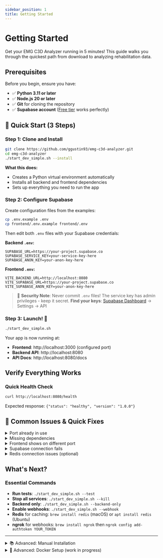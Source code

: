 ```yaml
---
sidebar_position: 1
title: Getting Started
---
```


# Getting Started

Get your EMG C3D Analyzer running in 5 minutes! This guide walks you through the quickest path from download to analyzing rehabilitation data.

## Prerequisites

Before you begin, ensure you have:

- ✅ **Python 3.11 or later**
- ✅ **Node.js 20 or later**  
- ✅ **Git** for cloning the repository
- ✅ **Supabase account** ([Free tier](https://supabase.com) works perfectly)

## 🚀 Quick Start (3 Steps)

### Step 1: Clone and Install

```bash
git clone https://github.com/ggustin93/emg-c3d-analyzer.git
cd emg-c3d-analyzer
./start_dev_simple.sh --install
```

**What this does:**
- Creates a Python virtual environment automatically
- Installs all backend and frontend dependencies
- Sets up everything you need to run the app

### Step 2: Configure Supabase

Create configuration files from the examples:

```bash
cp .env.example .env
cp frontend/.env.example frontend/.env
```

Then edit both `.env` files with your Supabase credentials:

**Backend `.env`:**
```env
SUPABASE_URL=https://your-project.supabase.co
SUPABASE_SERVICE_KEY=your-service-key-here
SUPABASE_ANON_KEY=your-anon-key-here
```

**Frontend `.env`:**
```env
VITE_BACKEND_URL=http://localhost:8080
VITE_SUPABASE_URL=https://your-project.supabase.co
VITE_SUPABASE_ANON_KEY=your-anon-key-here
```

> 🔐 **Security Note**: Never commit `.env` files! The service key has admin privileges - keep it secret.
 **Find your keys**: [Supabase Dashboard](https://supabase.com/dashboard) → Settings → API

### Step 3: Launch! 🚀

```bash
./start_dev_simple.sh
```

Your app is now running at:
-  **Frontend**: http://localhost:3000 (configured port)
-  **Backend API**: http://localhost:8080
-  **API Docs**: http://localhost:8080/docs

## Verify Everything Works

### Quick Health Check
```bash
curl http://localhost:8080/health
```
Expected response: `{"status": "healthy", "version": "1.0.0"}`

## 🔧 Common Issues & Quick Fixes

<details>
<summary>Port already in use</summary>

If you see "Address already in use" errors:

```bash
# Kill services on the ports
./start_dev_simple.sh --kill

# Or manually find and stop the process:
lsof -i :8080  # or :3000 for frontend
kill -9 <PID>
```
</details>

<details>
<summary>Missing dependencies</summary>

If the app won't start due to missing packages:

```bash
# Re-run with install flag
./start_dev_simple.sh --install
```
</details>

<details>
<summary>Frontend shows on different port</summary>

The frontend is configured to run on port 3000. If that port is busy, Vite will automatically try 3001, 3002, etc. Check your terminal output for the actual URL.
</details>

<details>
<summary>Supabase connection fails</summary>

1. Verify your `.env` files exist in both root and frontend directories
2. Check that your Supabase project is active (not paused)
3. Confirm your API keys are correctly copied (no extra spaces)
</details>

<details>
<summary>Redis connection issues (optional)</summary>

Redis is optional for development. If you see Redis warnings:
- Install Redis: `brew install redis` (macOS) or `apt install redis` (Ubuntu)
- Or just ignore the warnings - the app works without caching
</details>

## What's Next?

### Essential Commands
- **Run tests**: `./start_dev_simple.sh --test`
- **Stop all services**: `./start_dev_simple.sh --kill`
- **Backend only**: `./start_dev_simple.sh --backend-only`
- **Enable webhooks**: `./start_dev_simple.sh --webhook`
- **Redis** for caching: `brew install redis` (macOS) or `apt install redis` (Ubuntu)
- **ngrok** for webhooks: `brew install ngrok` then `ngrok config add-authtoken YOUR_TOKEN`
---

<details>
<summary>📚 Advanced: Manual Installation</summary>

If the automated script doesn't work on your system, you can set up manually:

### Backend Setup
```bash
cd backend
python3 -m venv venv
source venv/bin/activate  # Windows: venv\Scripts\activate
pip install -r requirements.txt
uvicorn main:app --reload --port 8080
```

### Frontend Setup (new terminal)
```bash
cd frontend
npm install
npm start  # or npm run dev
```

The frontend will start on port 3000 (configured in vite.config.ts), or 3001/3002/etc. if that port is busy.
</details>

<details>
<summary>🐳 Advanced: Docker Setup (work in progress)</summary>

For a fully containerized environment:

```bash
./start_dev_docker.sh
```

This runs everything in Docker containers with hot-reload enabled. </details>

